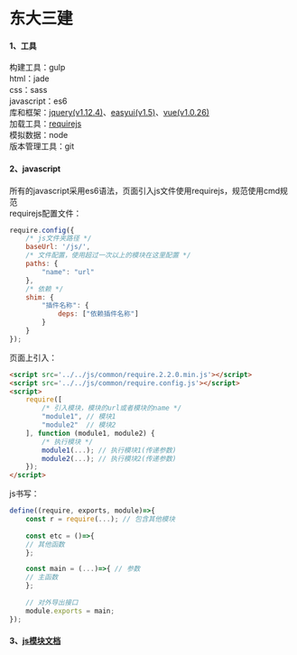 # 东大三建

#### 1、工具
构建工具：gulp   
html：jade   
css：sass   
javascript：es6   
库和框架：[jquery(v1.12.4)](https://jquery.com/)、[easyui(v1.5)](http://www.jeasyui.net/)、[vue(v1.0.26)](https://cn.vuejs.org/)   
加载工具：[requirejs](http://www.requirejs.cn/)   
模拟数据：node   
版本管理工具：git

#### 2、javascript
所有的javascript采用es6语法，页面引入js文件使用requirejs，规范使用cmd规范   
requirejs配置文件：
```javascript
require.config({
    /* js文件夹路径 */
    baseUrl: '/js/', 
    /* 文件配置，使用超过一次以上的模块在这里配置 */
    paths: {
        "name": "url"
    },
    /* 依赖 */
    shim: {
        "插件名称": {
            deps: ["依赖插件名称"]
        }
    }
});
```
页面上引入：
```html
<script src='../../js/common/require.2.2.0.min.js'></script>
<script src='../../js/common/require.config.js'></script>
<script>
    require([
        /* 引入模块，模块的url或者模块的name */
        "module1", // 模块1
        "module2"  // 模块2
    ], function (module1, module2) {
        /* 执行模块 */
        module1(...); // 执行模块1(传递参数)
        module2(...); // 执行模块2(传递参数)
    });
</script>
```
js书写：
```javascript
define((require, exports, module)=>{
    const r = require(...); // 包含其他模块
	
    const etc = ()=>{
    // 其他函数
    };

    const main = (...)=>{ // 参数
    // 主函数
    };
	
    // 对外导出接口
    module.exports = main; 
});
```

#### 3、[js模块文档](./scripts.md)